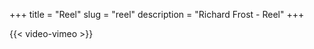 +++
title = "Reel"
slug = "reel"
description = "Richard Frost - Reel"
+++

<!-- {{< video-embed url="RF_Reel_2022_1080p.mp4" poster="RF_Reel_2022_Poster.jpg" >}} -->
{{< video-vimeo >}}